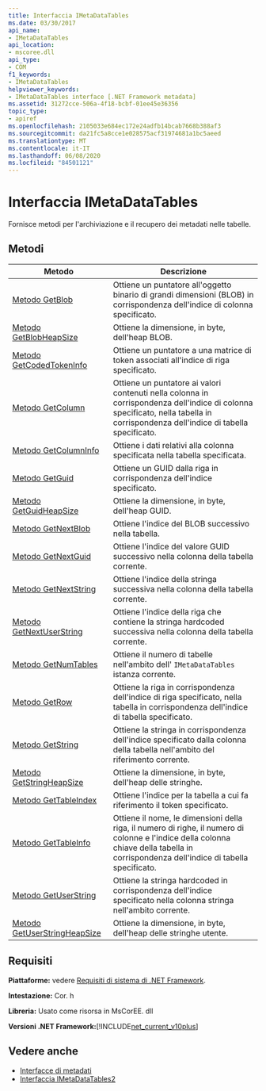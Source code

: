 ```yaml
---
title: Interfaccia IMetaDataTables
ms.date: 03/30/2017
api_name:
- IMetaDataTables
api_location:
- mscoree.dll
api_type:
- COM
f1_keywords:
- IMetaDataTables
helpviewer_keywords:
- IMetaDataTables interface [.NET Framework metadata]
ms.assetid: 31272cce-506a-4f18-bcbf-01ee45e36356
topic_type:
- apiref
ms.openlocfilehash: 2105033e684ec172e24adfb14bcab7668b388af3
ms.sourcegitcommit: da21fc5a8cce1e028575acf31974681a1bc5aeed
ms.translationtype: MT
ms.contentlocale: it-IT
ms.lasthandoff: 06/08/2020
ms.locfileid: "84501121"
---
```

# <a name="imetadatatables-interface"></a>Interfaccia IMetaDataTables
Fornisce metodi per l'archiviazione e il recupero dei metadati nelle tabelle.  
  
## <a name="methods"></a>Metodi  
  
|Metodo|Descrizione|  
|------------|-----------------|  
|[Metodo GetBlob](imetadatatables-getblob-method.md)|Ottiene un puntatore all'oggetto binario di grandi dimensioni (BLOB) in corrispondenza dell'indice di colonna specificato.|  
|[Metodo GetBlobHeapSize](imetadatatables-getblobheapsize-method.md)|Ottiene la dimensione, in byte, dell'heap BLOB.|  
|[Metodo GetCodedTokenInfo](imetadatatables-getcodedtokeninfo-method.md)|Ottiene un puntatore a una matrice di token associati all'indice di riga specificato.|  
|[Metodo GetColumn](imetadatatables-getcolumn-method.md)|Ottiene un puntatore ai valori contenuti nella colonna in corrispondenza dell'indice di colonna specificato, nella tabella in corrispondenza dell'indice di tabella specificato.|  
|[Metodo GetColumnInfo](imetadatatables-getcolumninfo-method.md)|Ottiene i dati relativi alla colonna specificata nella tabella specificata.|  
|[Metodo GetGuid](imetadatatables-getguid-method.md)|Ottiene un GUID dalla riga in corrispondenza dell'indice specificato.|  
|[Metodo GetGuidHeapSize](imetadatatables-getguidheapsize-method.md)|Ottiene la dimensione, in byte, dell'heap GUID.|  
|[Metodo GetNextBlob](imetadatatables-getnextblob-method.md)|Ottiene l'indice del BLOB successivo nella tabella.|  
|[Metodo GetNextGuid](imetadatatables-getnextguid-method.md)|Ottiene l'indice del valore GUID successivo nella colonna della tabella corrente.|  
|[Metodo GetNextString](imetadatatables-getnextstring-method.md)|Ottiene l'indice della stringa successiva nella colonna della tabella corrente.|  
|[Metodo GetNextUserString](imetadatatables-getnextuserstring-method.md)|Ottiene l'indice della riga che contiene la stringa hardcoded successiva nella colonna della tabella corrente.|  
|[Metodo GetNumTables](imetadatatables-getnumtables-method.md)|Ottiene il numero di tabelle nell'ambito dell' `IMetaDataTables` istanza corrente.|  
|[Metodo GetRow](imetadatatables-getrow-method.md)|Ottiene la riga in corrispondenza dell'indice di riga specificato, nella tabella in corrispondenza dell'indice di tabella specificato.|  
|[Metodo GetString](imetadatatables-getstring-method.md)|Ottiene la stringa in corrispondenza dell'indice specificato dalla colonna della tabella nell'ambito del riferimento corrente.|  
|[Metodo GetStringHeapSize](imetadatatables-getstringheapsize-method.md)|Ottiene la dimensione, in byte, dell'heap delle stringhe.|  
|[Metodo GetTableIndex](imetadatatables-gettableindex-method.md)|Ottiene l'indice per la tabella a cui fa riferimento il token specificato.|  
|[Metodo GetTableInfo](imetadatatables-gettableinfo-method.md)|Ottiene il nome, le dimensioni della riga, il numero di righe, il numero di colonne e l'indice della colonna chiave della tabella in corrispondenza dell'indice di tabella specificato.|  
|[Metodo GetUserString](imetadatatables-getuserstring-method.md)|Ottiene la stringa hardcoded in corrispondenza dell'indice specificato nella colonna stringa nell'ambito corrente.|  
|[Metodo GetUserStringHeapSize](imetadatatables-getuserstringheapsize-method.md)|Ottiene la dimensione, in byte, dell'heap delle stringhe utente.|  
  
## <a name="requirements"></a>Requisiti  
 **Piattaforme:** vedere [Requisiti di sistema di .NET Framework](../../get-started/system-requirements.md).  
  
 **Intestazione:** Cor. h  
  
 **Libreria:** Usato come risorsa in MsCorEE. dll  
  
 **Versioni .NET Framework:**[!INCLUDE[net_current_v10plus](../../../../includes/net-current-v10plus-md.md)]  
  
## <a name="see-also"></a>Vedere anche

- [Interfacce di metadati](metadata-interfaces.md)
- [Interfaccia IMetaDataTables2](imetadatatables2-interface.md)
